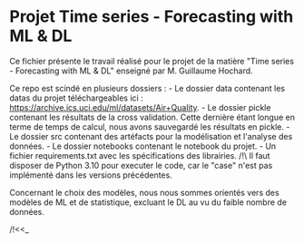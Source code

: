 # Projet Time series - Forecasting with ML & DL
Ce fichier présente le travail réalisé pour le projet de la matière "Time series - Forecasting with ML & DL" enseigné par M. Guillaume Hochard.

Ce repo est scindé en plusieurs dossiers :
    - Le dossier data contenant les datas du projet téléchargeables ici : https://archive.ics.uci.edu/ml/datasets/Air+Quality.
    - Le dossier pickle contenant les résultats de la cross validation. Cette dernière étant longue en terme de temps de calcul, nous avons sauvegardé les résultats en pickle.
    - Le dossier src contenant des artéfacts pour la modélisation et l'analyse des données.
    - Le dossier notebooks contenant le notebook du projet.
    - Un fichier requirements.txt avec les spécifications des librairies. /!\ Il faut disposer de Python 3.10 pour executer le code, car le "case" n'est pas implémenté dans les versions précédentes.

Concernant le choix des modèles, nous nous sommes orientés vers des modèles de ML et de statistique, excluant le DL au vu du faible nombre de données.

/!<<_
